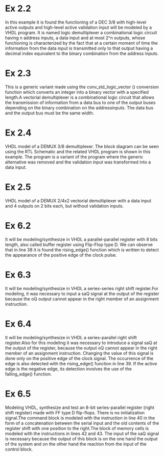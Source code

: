 # Ex 2.2
In this example it is found the  functioning of a DEC 3/8 with high-level active outputs and high-level active validation input will be modeled by a VHDL program.
It is named logic demultiplexer a combinational logic circuit having n address inputs, a data input and at most 2^n outputs, whose functioning is characterized by the fact that at a certain moment of time the information from the data input is transmitted only to that output having a decimal index equivalent to the binary combination from the address inputs.
# Ex 2.3
This is a generic variant made using the conv_std_logic_vector () conversion function which converts an integer into a binary vector with a specified length.A vectorial demultiplexer is a combinational logic circuit that allows the transmission of information from a data bus to one of the output buses depending on the binary combination on the addressinputs. The data bus and the output bus must be the same width.
# Ex 2.4
VHDL model of a DEMUX 3/8 demultiplexer.
The block diagram can be seen using the RTL Schematic and the related VHDL program is shown in this example. The program is a variant of the program where the generic alternative was removed and the validation input was transformed into a data input. 
# Ex 2.5
VHDL model of a DEMUX 2/4x2 vectorial demultiplexer with a data input and 4 outputs on 2 bits each, but without validation inputs.
# Ex 6.2 
It will be modeling/synthesize in VHDL a parallel-parallel register with 8 bits length, also called buffer register using Flip-Flop type D. We can observe that in line 38 it is found the rising_edge() function which is written to detect the appearance of the positive edge of the clock pulse.
# Ex 6.3
It will be modeling/synthesize in VHDL a series-series right shift register.For modeling, it was necessary to input a saQ signal at the output
of the register because the oQ output cannot appear in the right member of an assignment instruction.
# Ex 6.4
It will be modeling/synthesize in VHDL a series-parallel right shift register.Also for this modeling it was necessary to introduce a signal saQ at the output of the register, because the output oQ cannot appear in the right member of an assignment instruction. Changing the value of this signal is done only on the positive edge of the clock signal. The occurrence of the edge is also detected with the rising_edge() function in line 39. If the active edge is the negative edge, its detection involves the use of the falling_edge() function.
# Ex 6.5
Modeling VHDL, synthesize and test an 8-bit series-parallel register (right shift register) made with FF type D flip-flops. There is no initialization signal.The command block is modeled with the instruction in line 40 in the form of a concatenation between the serial input and the old contents of the register shift with one position to the right.The block of memory cells is modeled with the instructions in lines 42 and 43. The input of the saQ signal is necessary because the
output of this block is on the one hand the output of the system and on the other hand the reaction from the input of the control block.
